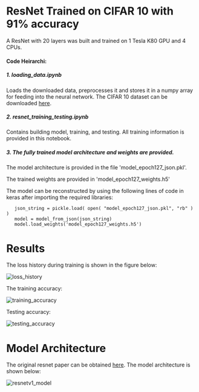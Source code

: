 # ResNet Trained on CIFAR 10 with 91% accuracy
A ResNet with 20 layers was built and trained on 1 Tesla K80 GPU and 4 CPUs.

#### Code Heirarchi:
##### 1. loading_data.ipynb

   Loads the downloaded data, preprocesses it and stores it in a numpy array for feeding into the neural network. The CIFAR 10 dataset can be downloaded [here](https://www.cs.toronto.edu/~kriz/cifar.html). 
   

##### 2. resnet_training_testing.ipynb

   Contains building model, training, and testing. All training information is provided in this notebook.


##### 3. The fully trained model architecture and weights are provided. 

   The model architecture is provided in the file 'model_epoch127_json.pkl'.

   The trained weights are provided in 'model_epoch127_weights.h5'
   
   The model can be reconstructed by using the following lines of code in keras after importing the required libraries:
   
   
```
   json_string = pickle.load( open( "model_epoch127_json.pkl", "rb" ) )
   model = model_from_json(json_string)
   model.load_weights('model_epoch127_weights.h5')
```
   
# Results 
The loss history during training is shown in the figure below: 

![loss_history](https://user-images.githubusercontent.com/18056877/37247169-528a648a-2485-11e8-9314-7a57829586ab.png)

The training accuracy:

![training_accuracy](https://user-images.githubusercontent.com/18056877/37247175-6e7c5f90-2485-11e8-8625-20d30b260d9f.png)

Testing accuracy:

![testing_accuracy](https://user-images.githubusercontent.com/18056877/37247178-77daca04-2485-11e8-8a3e-68364a027be6.png)

# Model Architecture
The original resnet paper can be obtained [here](https://arxiv.org/abs/1512.03385).
The model architecture is shown below: 

![resnetv1_model](https://user-images.githubusercontent.com/18056877/37247163-194b92f2-2485-11e8-9a3d-2732ef511976.png)
